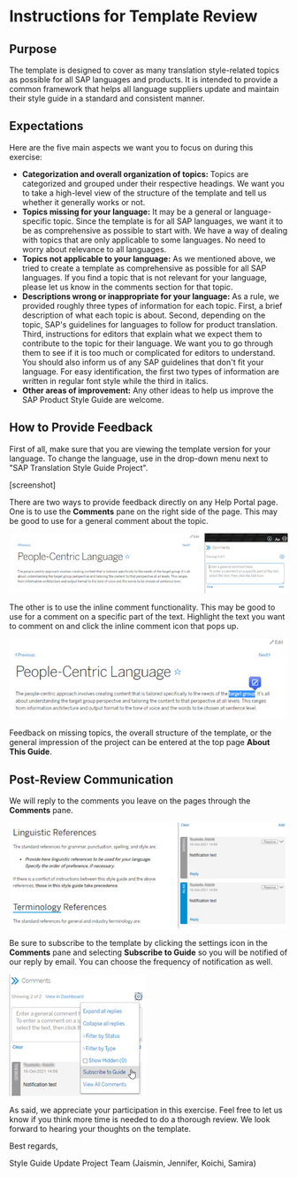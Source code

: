 # Instructions for Template Review

## Purpose

The template is designed to cover as many translation style-related topics as possible for all SAP languages and products. It is intended to provide a common framework that helps all language suppliers update and maintain their style guide in a standard and consistent manner.

## Expectations

Here are the five main aspects we want you to focus on during this exercise:

* **Categorization and overall organization of topics:** Topics are categorized and grouped under their respective headings. We want you to take a high-level view of the structure of the template and tell us whether it generally works or not.
* **Topics missing for your language:** It may be a general or language-specific topic. Since the template is for all SAP languages, we want it to be as comprehensive as possible to start with. We have a way of dealing with topics that are only applicable to some languages. No need to worry about relevance to all languages.
* **Topics not applicable to your language:** As we mentioned above, we tried to create a template as comprehensive as possible for all SAP languages. If you find a topic that is not relevant for your language, please let us know in the comments section for that topic.
* **Descriptions wrong or inappropriate for your language:** As a rule, we provided roughly three types of information for each topic. First, a brief description of what each topic is about. Second, depending on the topic, SAP's guidelines for languages to follow for product translation. Third, instructions for editors that explain what we expect them to contribute to the topic for their language. We want you to go through them to see if it is too much or complicated for editors to understand. You should also inform us of any SAP guidelines that don't fit your language. For easy identification, the first two types of information are written in regular font style while the third in italics.
* **Other areas of improvement:** Any other ideas to help us improve the SAP Product Style Guide are welcome.

## How to Provide Feedback

First of all, make sure that you are viewing the template version for your language. To change the language, use in the drop-down menu next to "SAP Translation Style Guide Project".

[screenshot]

There are two ways to provide feedback directly on any Help Portal page. One is to use the **Comments** pane on the right side of the page. This may be good to use for a general comment about the topic.

![image](./images/general_comment.jpg)

The other is to use the inline comment functionality. This may be good to use for a comment on a specific part of the text. Highlight the text you want to comment on and click the inline comment icon that pops up.

![image](./images/inline_comment.jpg)

Feedback on missing topics, the overall structure of the template, or the general impression of the project can be entered at the top page **About This Guide**.

## Post-Review Communication

We will reply to the comments you leave on the pages through the **Comments** pane.

![reply](./images/comments_pane.jpg)

Be sure to subscribe to the template by clicking the settings icon in the **Comments** pane and selecting **Subscribe to Guide** so you will be notified of our reply by email. You can choose the frequency of notification as well.

![subscribe](./images/subscribe.jpg)

As said, we appreciate your participation in this exercise. Feel free to let us know if you think more time is needed to do a thorough review. We look forward to hearing your thoughts on the template.

Best regards,

Style Guide Update Project Team (Jaismin, Jennifer, Koichi, Samira)

